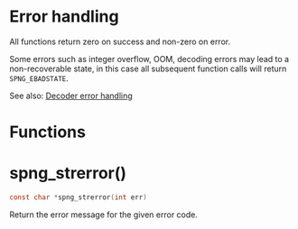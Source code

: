 # Error handling

All functions return zero on success and non-zero on error.

Some errors such as integer overflow, OOM, decoding errors may lead to a non-recoverable state, in this case all
subsequent function calls will return `SPNG_EBADSTATE`.

See also: [Decoder error handling](decode.md#error-handling)

# Functions

# spng_strerror()

```c
const char *spng_strerror(int err)
```

Return the error message for the given error code.
